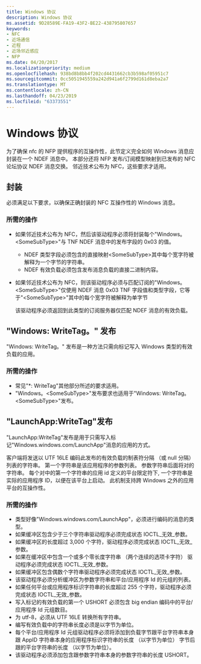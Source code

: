 ```yaml
---
title: Windows 协议
description: Windows 协议
ms.assetid: 9D28589E-FA19-43F2-BE22-438795807657
keywords:
- NFC
- 近场通信
- 近程
- 近场邻近感应
- NFP
ms.date: 04/20/2017
ms.localizationpriority: medium
ms.openlocfilehash: 938bd8b8bb4f202cd4431662cb3b598af05951c7
ms.sourcegitcommit: 0cc5051945559a242d941a6f2799d161d8eba2a7
ms.translationtype: MT
ms.contentlocale: zh-CN
ms.lasthandoff: 04/23/2019
ms.locfileid: "63373551"
---
```

# <a name="windows-protocol"></a>Windows 协议


为了确保 nfc 的 NFP 提供程序的互操作性，此节定义完全如何 Windows 消息应封装在一个 NDEF 消息中。 本部分还将 NFP 发布/订阅模型映射到已发布的 NFC 论坛协议 NDEF 消息交换。 邻近技术公布为 NFC，这些要求才适用。

## <a name="encapsulation"></a>封装


必须满足以下要求，以确保正确封装的 NFC 互操作性的 Windows 消息。

### <a name="required-actions"></a>所需的操作

-   如果邻近技术公布为 NFC，然后该驱动程序必须将封装每个"Windows。&lt;SomeSubType&gt;"与 TNF NDEF 消息中的发布字段的 0x03 的值。
    -   NDEF 类型字段必须包含的直接映射&lt;SomeSubType&gt;其中每个宽字符被解释为一个字节的字符串。
    -   NDEF 有效负载必须包含发布消息负载的直接二进制内容。
-   如果邻近技术公布为 NFC，则该驱动程序必须与匹配订阅的"Windows。&lt;SomeSubType&gt;"仅使用 NDEF 消息 0x03 TNF 字段值和类型字段，它等于"&lt;SomeSubType&gt;"其中的每个宽字符被解释为单字节

    该驱动程序必须返回到此类型的订阅服务器仅匹配 NDEF 消息的有效负载。

## <a name="windowswritetag-publications"></a>"Windows: WriteTag。" 发布


"Windows: WriteTag。" 发布是一种方法只需向标记写入 Windows 类型的有效负载的应用。

### <a name="required-actions"></a>所需的操作

-   常见"\*: WriteTag"其他部分所述的要求适用。
-   "Windows。&lt;SomeSubType&gt;"发布要求也适用于"Windows: WriteTag。&lt;SomeSubType&gt;"发布。

## <a name="launchappwritetag-publications"></a>"LaunchApp:WriteTag"发布


"LaunchApp:WriteTag"发布是用于只需写入标记"Windows.windows.com/LaunchApp"消息的应用的方式。

客户端将发送以 UTF 16LE 编码此发布的有效负载的制表符分隔 （或 null 分隔） 列表的字符串。 第一个字符串是该应用程序的参数列表。 参数字符串后面将对的字符串。 每个对中的第一个字符串的应用 id 定义的平台限定符下, 一个字符串是实际的应用程序 ID，以便在该平台上启动。 此机制支持跨 Windows 之外的应用平台的互操作性。

### <a name="required-actions"></a>所需的操作

-   类型好像"Windows.windows.com/LaunchApp"，必须进行编码的消息的类型。
-   如果缓冲区包含少于三个字符串驱动程序必须完成状态 IOCTL\_无效\_参数。
-   如果缓冲区的长度超过 3,000 个字符，驱动程序必须完成状态 IOCTL\_无效\_参数。
-   如果在缓冲区中包含一个或多个零长度字符串 （两个连续的选项卡字符） 驱动程序必须完成状态 IOCTL\_无效\_参数。
-   如果缓冲区包含偶数个字符串驱动程序必须完成状态 IOCTL\_无效\_参数。
-   该驱动程序必须分析缓冲区为参数字符串和平台/应用程序 Id 的元组的列表。
-   如果任何平台或应用程序标识字符串的长度超过 255 个字符，驱动程序必须完成状态 IOCTL\_无效\_参数。
-   写入标记的有效负载的第一个 USHORT 必须包含 big endian 编码中的平台/应用程序 Id 元组数目。
-   为 utf-8，必须从 UTF 16LE 转换所有字符串。
-   编写有效负载中的字符串长度必须是以字节为单位。
-   每个平台/应用程序 Id 元组驱动程序必须将添加到负载字节跟平台字符串本身跟 AppID 字符串本身的应用程序标识字符串的长度 （以字节为单位） 字节后跟的平台字符串的长度 （以字节为单位）。
-   该驱动程序必须添加包含跟参数字符串本身的参数字符串的长度 USHORT。

 

 





